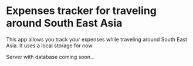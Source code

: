 # Expenses tracker for traveling around South East Asia
This app allows you track your expenses while traveling around South East Asia.
It uses a local storage for now

Server with database coming soon...
